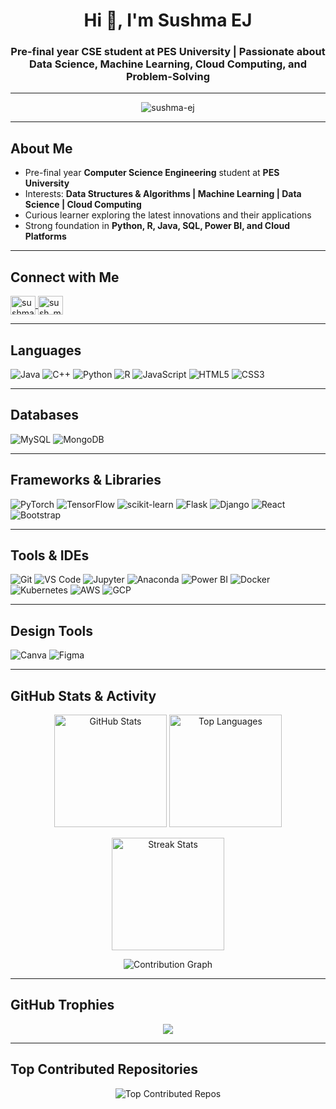 <h1 align="center">Hi 👋, I'm Sushma EJ</h1>
<h3 align="center">Pre-final year CSE student at PES University | Passionate about Data Science, Machine Learning, Cloud Computing, and Problem-Solving</h3>

---

<p align="center">
  <img src="https://komarev.com/ghpvc/?username=sushma-ej&label=Profile%20views&color=0e75b6&style=flat" alt="sushma-ej" /> 
</p>

---

## About Me  
- Pre-final year **Computer Science Engineering** student at **PES University**  
- Interests: **Data Structures & Algorithms | Machine Learning | Data Science | Cloud Computing**  
- Curious learner exploring the latest innovations and their applications  
- Strong foundation in **Python, R, Java, SQL, Power BI, and Cloud Platforms**  

---

## Connect with Me  
<p align="left">
<a href="https://www.linkedin.com/in/sushma-ej-6a4b6a297" target="blank">
  <img align="center" src="https://raw.githubusercontent.com/rahuldkjain/github-profile-readme-generator/master/src/images/icons/Social/linked-in-alt.svg" alt="sushma ej" height="30" width="40" />
</a>
<a href="https://www.leetcode.com/sush_ma17" target="blank">
  <img align="center" src="https://raw.githubusercontent.com/rahuldkjain/github-profile-readme-generator/master/src/images/icons/Social/leet-code.svg" alt="sush_ma17" height="30" width="40" />
</a>
</p>

---

## Languages  
![Java](https://img.shields.io/badge/Java-007396?style=for-the-badge&logo=openjdk&logoColor=white) 
![C++](https://img.shields.io/badge/C++-00599C?style=for-the-badge&logo=cplusplus&logoColor=white) 
![Python](https://img.shields.io/badge/Python-3776AB?style=for-the-badge&logo=python&logoColor=white) 
![R](https://img.shields.io/badge/R-276DC3?style=for-the-badge&logo=r&logoColor=white) 
![JavaScript](https://img.shields.io/badge/JavaScript-F7DF1E?style=for-the-badge&logo=javascript&logoColor=black) 
![HTML5](https://img.shields.io/badge/HTML5-E34F26?style=for-the-badge&logo=html5&logoColor=white) 
![CSS3](https://img.shields.io/badge/CSS3-1572B6?style=for-the-badge&logo=css3&logoColor=white) 

---

##  Databases  
![MySQL](https://img.shields.io/badge/MySQL-4479A1?style=for-the-badge&logo=mysql&logoColor=white) 
![MongoDB](https://img.shields.io/badge/MongoDB-4EA94B?style=for-the-badge&logo=mongodb&logoColor=white) 

---

## Frameworks & Libraries  
![PyTorch](https://img.shields.io/badge/PyTorch-EE4C2C?style=for-the-badge&logo=pytorch&logoColor=white) 
![TensorFlow](https://img.shields.io/badge/TensorFlow-FF6F00?style=for-the-badge&logo=tensorflow&logoColor=white) 
![scikit-learn](https://img.shields.io/badge/scikit--learn-F7931E?style=for-the-badge&logo=scikitlearn&logoColor=white) 
![Flask](https://img.shields.io/badge/Flask-000000?style=for-the-badge&logo=flask&logoColor=white) 
![Django](https://img.shields.io/badge/Django-092E20?style=for-the-badge&logo=django&logoColor=white) 
![React](https://img.shields.io/badge/React-20232A?style=for-the-badge&logo=react&logoColor=61DAFB) 
![Bootstrap](https://img.shields.io/badge/Bootstrap-563D7C?style=for-the-badge&logo=bootstrap&logoColor=white) 

---

##  Tools & IDEs  
![Git](https://img.shields.io/badge/Git-F05032?style=for-the-badge&logo=git&logoColor=white) 
![VS Code](https://img.shields.io/badge/VS%20Code-0078d7?style=for-the-badge&logo=visual-studio-code&logoColor=white) 
![Jupyter](https://img.shields.io/badge/Jupyter-F37626?style=for-the-badge&logo=jupyter&logoColor=white) 
![Anaconda](https://img.shields.io/badge/Anaconda-44A833?style=for-the-badge&logo=anaconda&logoColor=white) 
![Power BI](https://img.shields.io/badge/PowerBI-F2C811?style=for-the-badge&logo=powerbi&logoColor=white) 
![Docker](https://img.shields.io/badge/Docker-2496ED?style=for-the-badge&logo=docker&logoColor=white) 
![Kubernetes](https://img.shields.io/badge/Kubernetes-326CE5?style=for-the-badge&logo=kubernetes&logoColor=white) 
![AWS](https://img.shields.io/badge/AWS-FF9900?style=for-the-badge&logo=amazon-aws&logoColor=white) 
![GCP](https://img.shields.io/badge/GoogleCloud-4285F4?style=for-the-badge&logo=google-cloud&logoColor=white) 

---

## Design Tools  
![Canva](https://img.shields.io/badge/Canva-00C4CC?style=for-the-badge&logo=canva&logoColor=white) 
![Figma](https://img.shields.io/badge/Figma-F24E1E?style=for-the-badge&logo=figma&logoColor=white) 

---

## GitHub Stats & Activity  

<p align="center">
  <img src="https://github-readme-stats.vercel.app/api?username=sushma-ej&show_icons=true&theme=radical" alt="GitHub Stats" height="180px"/>
  <img src="https://github-readme-stats.vercel.app/api/top-langs/?username=sushma-ej&layout=compact&theme=radical" alt="Top Languages" height="180px"/>
</p>

<p align="center">
  <img src="https://github-readme-streak-stats.herokuapp.com/?user=sushma-ej&theme=radical" alt="Streak Stats" height="180px"/>
</p>

<p align="center">
  <img src="https://github-contribution-graph.ez4o.com/?username=sushma-ej&theme=radical" alt="Contribution Graph"/>
</p>

---

## GitHub Trophies  
<p align="center">
  <img src="https://github-profile-trophy.vercel.app/?username=sushma-ej&theme=tokyonight&no-frame=true&margin-w=15&margin-h=15" />
</p>

---

## Top Contributed Repositories  
<p align="center">
  <img src="https://github-contributor-stats.vercel.app/api?username=sushma-ej&limit=5&theme=radical&combine_all_yearly_contributions=true" alt="Top Contributed Repos"/>
</p>
